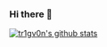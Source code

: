 ### Hi there 👋

<!--
**tr1gv0n/tr1gv0n** is a ✨ _special_ ✨ repository because its `README.md` (this file) appears on your GitHub profile.

Here are some ideas to get you started:

- 🔭 I’m currently working on ...
- 🌱 I’m currently learning ...
- 👯 I’m looking to collaborate on ...
- 🤔 I’m looking for help with ...
- 💬 Ask me about ...
- 📫 How to reach me: ...
- 😄 Pronouns: ...
- ⚡ Fun fact: ...
-->

[![tr1gv0n's github stats](https://github-readme-stats.vercel.app/api?username=tr1gv0n)](https://github.com/anuraghazra/github-readme-stats)

